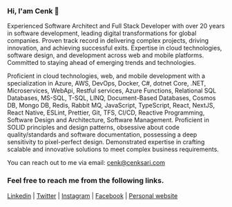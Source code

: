 ### Hi, I'am Cenk 👋

Experienced Software Architect and Full Stack Developer with over 20 years in software development, leading digital transformations for global companies. Proven track record in delivering complex projects, driving innovation, and achieving successful exits. Expertise in cloud technologies, software design, and development across web and mobile platforms. Committed to staying ahead of emerging trends and technologies.

Proficient in cloud technologies, web, and mobile development with a specialization in Azure, AWS, DevOps, Docker, C#, dotnet Core, .NET, Microservices, WebApi, Restful services, Azure Functions, Relational SQL Databases, MS-SQL, T-SQL, LINQ, Document-Based Databases, Cosmos DB, Mongo DB, Redis, Rabbit MQ, JavaScript, TypeScript, React, NextJS, React Native, ESLint, Prettier, Git, TFS, CI/CD, Reactive Programming, Software Design and Architecture, Software Management. Proficient in SOLID principles and design patterns, obsessive about code quality/standards and software documentation, possessing a deep sensitivity to pixel-perfect design. Demonstrated expertise in crafting scalable and innovative solutions to meet complex business requirements.

You can reach out to me via email: cenk@cenksari.com

### Feel free to reach me from the following links.

[Linkedin](https://linkedin.com/in/cenksari) |
[Twitter](https://twitter.com/cenksari) |
[Instagram](https://instagram.com/cenksari) |
[Facebook](https://facebook.com/cenksari) |
[Personal website](https://www.cenksari.com)
